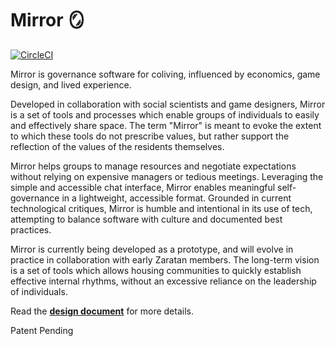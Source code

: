 # Mirror 🪞

[![CircleCI](https://dl.circleci.com/status-badge/img/gh/kronosapiens/mirror/tree/master.svg?style=svg)](https://dl.circleci.com/status-badge/redirect/gh/kronosapiens/mirror/tree/master)

Mirror is governance software for coliving, influenced by economics, game design, and lived experience.

Developed in collaboration with social scientists and game designers, Mirror is a set of tools and processes which enable groups of individuals to easily and effectively share space. The term "Mirror" is meant to evoke the extent to which these tools do not prescribe values, but rather support the reflection of the values of the residents themselves.

Mirror helps groups to manage resources and negotiate expectations without relying on expensive managers or tedious meetings. Leveraging the simple and accessible chat interface, Mirror enables meaningful self-governance in a lightweight, accessible format. Grounded in current technological critiques, Mirror is humble and intentional in its use of tech, attempting to balance software with culture and documented best practices.

Mirror is currently being developed as a prototype, and will evolve in practice in collaboration with early Zaratan members. The long-term vision is a set of tools which allows housing communities to quickly establish effective internal rhythms, without an excessive reliance on the leadership of individuals.

Read the **[design document](https://docs.google.com/document/d/e/2PACX-1vRjC4BDc7nNF6gFRvDQrgod4zC_O--xzX-EwG1H2MCMV7YjvskIzxXfcC695cryegrqR6GHZAC_Y1q7/pub)** for more details.

Patent Pending
